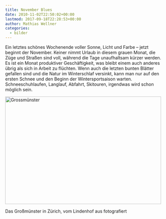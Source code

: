 ```yaml
---
title: November Blues
date: 2010-11-02T22:50:02+00:00
lastmod: 2017-09-18T22:28:53+00:00
author: Mathias Wellner
categories:
  - bilder
---
```

Ein letztes schönes Wochenende voller Sonne, Licht und Farbe &ndash; jetzt beginnt der November. Keiner nimmt Urlaub in diesem grauen Monat, die Züge und Straßen sind voll, während die Tage unaufhaltsam kürzer werden. Es ist ein Monat produktiver Geschäftigkeit, was bleibt einem auch anderes übrig als sich in Arbeit zu flüchten. Wenn auch die letzten bunten Blätter gefallen sind und die Natur im Winterschlaf versinkt, kann man nur auf den ersten Schnee und den Beginn der Wintersportsaison warten. Schneeschuhlaufen, Langlauf, Abfahrt, Skitouren, irgendwas wird schon möglich sein. 

<div style="width: 510px" class="wp-caption aligncenter">
  <a href="http://www.flickr.com/photos/mwellner/5140909582/" title="Grossmünster by mwellner, on Flickr"><img src="http://farm2.static.flickr.com/1335/5140909582_8335de14f4.jpg" width="500" height="345" alt="Grossmünster" /></a>
  
  <p class="wp-caption-text">
    Das Großmünster in Zürich, vom Lindenhof aus fotografiert<br />
  </p>
</div>